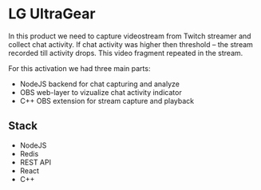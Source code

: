 # LG UltraGear

In this product we need to capture videostream from Twitch streamer and collect chat activity. If chat activity was higher then threshold – the stream recorded till activity drops. This video fragment repeated in the stream. 

For this activation we had three main parts:
- NodeJS backend for chat capturing and analyze
- OBS web-layer to vizualize chat activity indicator
- C++ OBS extension for stream capture and playback

## Stack
- NodeJS
- Redis
- REST API
- React
- C++
